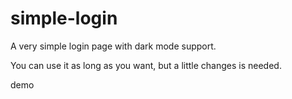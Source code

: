 # simple-login
A very simple login page with dark mode support.

You can use it as long as you want, but a little changes is needed.

demo
